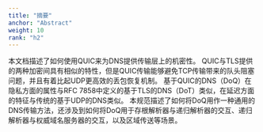 ```yaml
---
title: "摘要"
anchor: "Abstract"
weight: 10
rank: "h2"
---
```


本文档描述了如何使用QUIC来为DNS提供传输层上的机密性。
QUIC与TLS提供的两种加密间具有相似的特性，但是QUIC传输能够避免TCP传输带来的队头阻塞问题，并且有着比起UDP更高效的丢包恢复机制。
基于QUIC的DNS（DoQ）在隐私方面的属性与RFC 7858中定义的基于TLS的DNS（DoT）类似，在延迟方面的特征与传统的基于UDP的DNS类似。
本规范描述了如何将DoQ用作一种通用的DNS传输方法，还涉及到如何将DoQ用于存根解析器与递归解析器的交互、递归解析器与权威域名服务器的交互，以及区域传送等场景。
